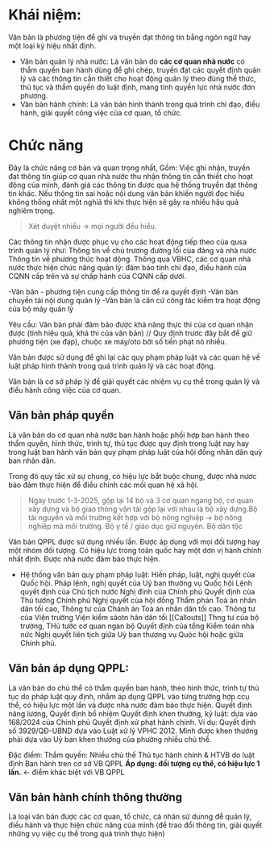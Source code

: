 # Khái niệm: 
Văn bản là phương tiện để ghi và truyền đạt thông tin bằng ngôn ngữ hay một loại ký hiệu nhất định.
- Văn bản quản lý nhà nước: 
Là văn bản do **các cơ quan nhà nước** có thẩm quyền ban hành dùng để ghi chép, truyền đạt các quyết định quản lý và các thông tin cần thiết cho hoạt động quản lý theo đúng thể thức, thủ tục và thẩm quyền do luật định, mang tính quyền lực nhà nước đơn phương.
- Văn bản hành chính: 
Là văn bản hình thành trong quá trình chỉ đạo, điều hành, giải quyết công việc của cơ quan, tổ chức.
# Chức năng
Đây là chức năng cơ bản và quan trọng nhất, Gồm: Việc ghi nhận, truyền đạt thông tin giúp cơ quan nhà nước thu nhận thông tin cần thiết cho hoạt động của mình, đánh giá các thông tin được qua hệ thống truyền đạt thông tin khác. 
	Nếu thông tin sai hoặc nội dung văn bản khiến người đọc hiểu không thống nhất một nghiã thì khi thực hiện sẽ gây ra nhiều hậu quả nghiêm trọng.
>Xét duyệt nhiều -> mọi người đều hiểu. 

Các thông tin nhận được phục vụ cho các hoạt động tiếp theo của qusa trình quản lý như:
	Thông tin về chủ trương đường lối của đảng và nhà nước
	Thông tin về phương thức hoạt dộng.
Thông qua VBHC, các cơ quan nhà nước thực hiện chức năng quản lý: đảm bảo tính chỉ đạo, điều hành của CQNN cấp trên và sự chấp hành của CQNN cấp dưới.

-Văn bản - phương tiện cung cấp thông tin để ra quyết định
-Văn bản chuyền tải nội dung quản lý
-Văn bản là căn cứ công tác kiểm tra hoạt động của bộ máy quản lý

Yêu cầu: Văn bản phải đảm bảo được khả năng thực thi của cơ quan nhận được (tính hiệu quả, khả thi của văn bản)
// Quy định trươc đây bắt để giữ phương tiện (xe đạp), chuộc xe máy/oto bởi số tiền phạt nó nhiều.

Văn bản được sử dụng để ghi lại các quy phạm pháp luật và các quan hệ về luật pháp hình thành trong quá trình quản lý và các hoạt động. 

Văn bản là cơ sở pháp lý để giải quyết các nhiệm vụ cụ thể trong quản lý và điều hành công việc của cơ quan. 

## Văn bản pháp quyền 
Là văn bản do cơ quan nhà nước ban hành hoặc phối hợp ban hành theo thẩm quyền, hình thức, trình tự, thủ tục được quy định trong luật nay hay trong luật ban hành văn bản quy phạm pháp luật của hội đồng nhân dân quỷ ban nhân dân. 

Trong đó quy tắc xử sự chung, có hiệu lực bắt buộc chung, được nhà nươc bảo đảm thực hiện để điều chỉnh các mối quan hệ xã hội. 
> Ngày trước 1-3-2025, gộp lại 14 bộ và 3 cơ quan ngang bộ, cơ quan xây dựng và bộ giao thông vận tải gộp lại với nhau là bộ xây dựng.Bộ tài nguyên và môi trường kết hợp với bộ nông nghiệp -> bộ nông nghiêp mà môi trường. Bộ y tế / giáo dục giữ nguyên. Bộ dân tộc 

Văn bản QPPL được sử dụng nhiều lần.
Được áp dụng với mọi đối tượng hay một nhóm đối tượng. 
Có hiệu lực trong toàn quốc hay một dơn vị hành chính nhất định. 
Được nhà nước đảm bảo thực hiện. 

- Hệ thống văn bản quy phạm pháp luật:
Hiến pháp, luật, nghị quyết của Quốc hội.
Pháp lệnh, nghị quyết của Uỷ ban thường vụ Quốc hội
Lệnh quyết định của Chủ tịch nước
Nghị đỉnh của Chính phủ
Quyết định của Thủ tướng Chính phủ
Nghị quyết của hội đồng Thẩm phán Toà án nhân dân tối cao, Thông tư của Chánh án Toà án nhân dân tối cao. 
Thông tư của Viện trường Viện kiểm sáotn hân dân tối [[Callouts]] Thng tư của bộ trường, THủ tước cơ quan ngan bộ
Quyết định của tổng Kiểm toán nhà nức
Nghị quyết liên tịch giữa Uỷ ban thương vụ Quóc hội hoặc giữa Chính phủ. 

## Văn bản áp dụng QPPL:
Là văn bản do chủ thể có thẩm quyền ban hành, theo hình thức, trình tự thủ tục do pháp luật quy định, nhằm áp dụng QPPL vào từng trường hợp ccụ thể, có hiệu lực một lần và được nhà nước đảm bảo thực hiện. 
	Quyết định nâng lương, Quyết định bổ nhiệm 
	Quyết định khen thưởng, kỷ luật: dựa vào 168/2024 của Chính phủ
	Quyết định xử phạt hành chính.
Ví dụ: Quyết định số 3929/QĐ-UBND dựa vào Luật xử lý VPHC 2012.
Mình được khen thưởng phải dựa vào Uỷ ban khen thưởng của phường nhiều chủ thể.

Đặc điểm:
	Thẩm quyền: Nhiều chủ thế
	Thủ tục hành chính & HTVB do luật định
	Ban hành tren cơ sở VB QPPL 
	**Áp dụng: đối tượng cụ thể, có hiệu lực 1 lần.** <- điểm khác biệt với VB QPPL
## Văn bản hành chính thông thường 
Là loại văn bản được các cơ quan, tổ chức, cá nhân sử dunng để quản lý, điều hành và thực hiện chức năng của mình (để trao đổi thông tin, giải quyết những vụ việc cụ thể trong quá trình thực hiện)
